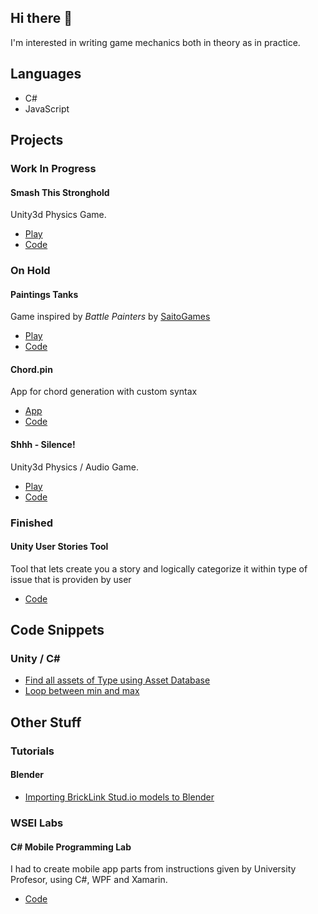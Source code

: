## Hi there 👋
I'm interested in writing game mechanics both in theory as in practice.

## Languages
- C# 
- JavaScript

## Projects
### Work In Progress

#### Smash This Stronghold
Unity3d Physics Game.
- [Play](https://jacekwozniak12.github.io/smash-this-stronghold)
- [Code](https://github.com/JacekWozniak12/smash-this-stronghold)

### On Hold
#### Paintings Tanks
Game inspired by *Battle Painters* by [SaitoGames](http://www.saitogames.com/battlepainters/)
- [Play](https://jacekwozniak12.github.io/painting-tanks/)
- [Code](https://github.com/JacekWozniak12/painting-tanks/)

#### Chord.pin
App for chord generation with custom syntax
- [App](https://jacekwozniak12.github.io/chord.pin/)
- [Code](https://github.com/JacekWozniak12/chord.pin/)

#### Shhh - Silence!
Unity3d Physics / Audio Game.
- [Play](https://jacekwozniak12.github.io/shhh-silence)
- [Code](https://github.com/JacekWozniak12/shhh-silence)

### Finished
#### Unity User Stories Tool
Tool that lets create you a story and logically categorize it within type of issue that is providen by user
- [Code](https://github.com/JacekWozniak12/unity-user-stories-tool)

## Code Snippets
### Unity / C#
- [Find all assets of Type using Asset Database](https://gist.github.com/JacekWozniak12/3022388cd9dcbe35c83e69adefb3a555)
- [Loop between min and max](https://gist.github.com/JacekWozniak12/41778af2b34229aca1eb6255ebbbbf83)

## Other Stuff
### Tutorials
#### Blender
- [Importing BrickLink Stud.io models to Blender](https://github.com/JacekWozniak12/tutorials/blob/eng/ldraw-into-blender.md)

### WSEI Labs
#### C# Mobile Programming Lab
I had to create mobile app parts from instructions given by University Profesor, using C#, WPF and Xamarin.
- [Code](https://github.com/JacekWozniak12/wsei-xamarin)



